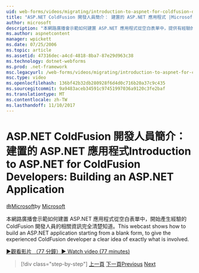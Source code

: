 ```yaml
---
uid: web-forms/videos/migrating/introduction-to-aspnet-for-coldfusion-developers-building-an-aspnet-application
title: "ASP.NET ColdFusion 開發人員簡介： 建置的 ASP.NET 應用程式 |Microsoft 文件"
author: microsoft
description: "本網路廣播會示範如何建置 ASP.NET 應用程式從空白表單中，提供有經驗的 ColdFusion 開發人員清楚知道到底是什麼的..."
ms.author: aspnetcontent
manager: wpickett
ms.date: 07/25/2006
ms.topic: article
ms.assetid: 47316dec-a4cd-4818-8ba7-87e29d963c38
ms.technology: dotnet-webforms
ms.prod: .net-framework
msc.legacyurl: /web-forms/videos/migrating/introduction-to-aspnet-for-coldfusion-developers-building-an-aspnet-application
msc.type: video
ms.openlocfilehash: 136bf42b32db280928f6d4d0c716b20a37c9c435
ms.sourcegitcommit: 9a9483aceb34591c97451997036a9120c3fe2baf
ms.translationtype: MT
ms.contentlocale: zh-TW
ms.lasthandoff: 11/10/2017
---
```

<a name="introduction-to-aspnet-for-coldfusion-developers-building-an-aspnet-application"></a><span data-ttu-id="82304-103">ASP.NET ColdFusion 開發人員簡介： 建置的 ASP.NET 應用程式</span><span class="sxs-lookup"><span data-stu-id="82304-103">Introduction to ASP.NET for ColdFusion Developers: Building an ASP.NET Application</span></span>
====================
<span data-ttu-id="82304-104">由[Microsoft](https://github.com/microsoft)</span><span class="sxs-lookup"><span data-stu-id="82304-104">by [Microsoft](https://github.com/microsoft)</span></span>

<span data-ttu-id="82304-105">本網路廣播會示範如何建置 ASP.NET 應用程式從空白表單中，開始產生經驗的 ColdFusion 開發人員的相關資訊完全清楚知道。</span><span class="sxs-lookup"><span data-stu-id="82304-105">This webcast shows how to build an ASP.NET application starting from a blank form, to give the experienced ColdFusion developer a clear idea of exactly what is involved.</span></span>

[<span data-ttu-id="82304-106">&#9654;觀看影片 （77 分鐘）</span><span class="sxs-lookup"><span data-stu-id="82304-106">&#9654; Watch video (77 minutes)</span></span>](https://channel9.msdn.com/Blogs/ASP-NET-Site-Videos/introduction-to-aspnet-for-coldfusion-developers-building-an-aspnet-application)

>[!div class="step-by-step"]
<span data-ttu-id="82304-107">[上一頁](intro-to-aspnet-for-coldfusion-developers-adding-aspnet-to-your-repertoire.md)
[下一頁](interop-between-php-and-the-windows-platform.md)</span><span class="sxs-lookup"><span data-stu-id="82304-107">[Previous](intro-to-aspnet-for-coldfusion-developers-adding-aspnet-to-your-repertoire.md)
[Next](interop-between-php-and-the-windows-platform.md)</span></span>
